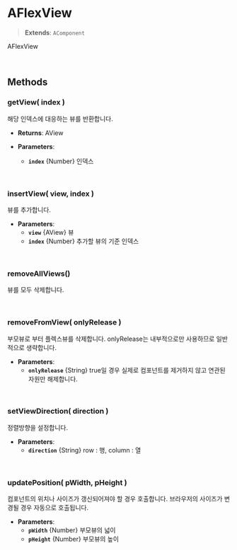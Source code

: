 # AFlexView
> **Extends**: `AComponent`

AFlexView

<br/>

## Methods

### getView( index )

해당 인덱스에 대응하는 뷰를 반환합니다.

* **Returns**: AView

* **Parameters**: 
	* **`index`** {Number} 인덱스

<br/>

### insertView( view, index )

뷰를 추가합니다.

* **Parameters**: 
	* **`view`** {AView} 뷰
	* **`index`** {Number} 추가할 뷰의 기준 인덱스

<br/>

### removeAllViews()

뷰를 모두 삭제합니다.

<br/>

### removeFromView( onlyRelease )

부모뷰로 부터 플렉스뷰를 삭제합니다. onlyRelease는 내부적으로만 사용하므로 일반적으로 생략합니다.

* **Parameters**: 
	* **`onlyRelease`** {String} true일 경우 실제로 컴포넌트를 제거하지 않고 연관된 자원만 해제합니다.

<br/>

### setViewDirection( direction )

정렬방향을 설정합니다.

* **Parameters**: 
	* **`direction`** {String} row : 행, column : 열

<br/>

### updatePosition( pWidth, pHeight )

컴포넌트의 위치나 사이즈가 갱신되어져야 할 경우 호출합니다. 브라우저의 사이즈가 변경될 경우 자동으로 호출됩니다.

* **Parameters**: 
	* **`pWidth`** {Number} 부모뷰의 넓이
	* **`pHeight`** {Number} 부모뷰의 높이

<br/>
<br/>
